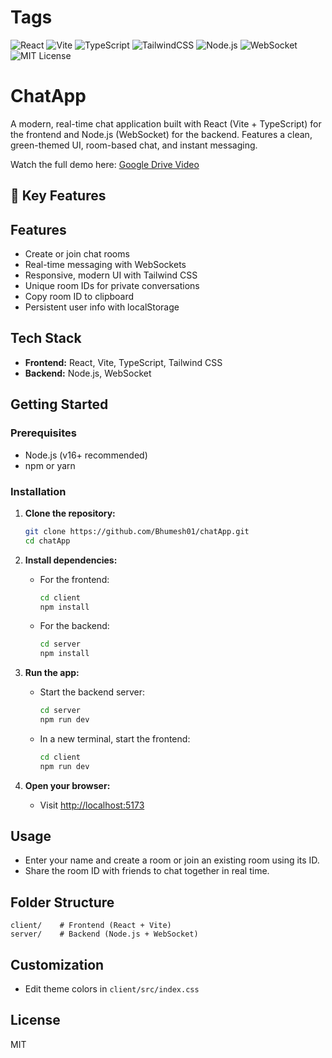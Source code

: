 # Tags

![React](https://img.shields.io/badge/Frontend-React-61dafb?logo=react)
![Vite](https://img.shields.io/badge/Bundler-Vite-646cff?logo=vite)
![TypeScript](https://img.shields.io/badge/Language-TypeScript-3178c6?logo=typescript)
![TailwindCSS](https://img.shields.io/badge/Styling-TailwindCSS-38bdf8?logo=tailwindcss)
![Node.js](https://img.shields.io/badge/Backend-Node.js-339933?logo=node.js)
![WebSocket](https://img.shields.io/badge/Protocol-WebSocket-010101?logo=websocket)
![MIT License](https://img.shields.io/badge/License-MIT-green)

# ChatApp

A modern, real-time chat application built with React (Vite + TypeScript) for the frontend and Node.js (WebSocket) for the backend. Features a clean, green-themed UI, room-based chat, and instant messaging.

Watch the full demo here: [Google Drive Video]([https://drive.google.com/file/d/1mlITm7Lf_kdK-BQdmlTfOLheBr-usBTk/view?usp=sharing](https://drive.google.com/file/d/1aO-zEMWeZCHPbwtbyUpzXtNJ4g8IRmVv/view?usp=sharing))

## 🚀 Key Features

## Features
- Create or join chat rooms
- Real-time messaging with WebSockets
- Responsive, modern UI with Tailwind CSS
- Unique room IDs for private conversations
- Copy room ID to clipboard
- Persistent user info with localStorage

## Tech Stack
- **Frontend:** React, Vite, TypeScript, Tailwind CSS
- **Backend:** Node.js, WebSocket

## Getting Started

### Prerequisites
- Node.js (v16+ recommended)
- npm or yarn

### Installation

1. **Clone the repository:**
   ```sh
   git clone https://github.com/Bhumesh01/chatApp.git
   cd chatApp
   ```

2. **Install dependencies:**
   - For the frontend:
     ```sh
     cd client
     npm install
     ```
   - For the backend:
     ```sh
     cd server
     npm install
     ```

3. **Run the app:**
   - Start the backend server:
     ```sh
     cd server
     npm run dev
     ```
   - In a new terminal, start the frontend:
     ```sh
     cd client
     npm run dev
     ```

4. **Open your browser:**
   - Visit [http://localhost:5173](http://localhost:5173)

## Usage
- Enter your name and create a room or join an existing room using its ID.
- Share the room ID with friends to chat together in real time.

## Folder Structure
```
client/    # Frontend (React + Vite)
server/    # Backend (Node.js + WebSocket)
```

## Customization
- Edit theme colors in `client/src/index.css`

## License
MIT
